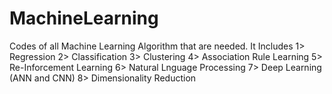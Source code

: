 # MachineLearning
Codes of all Machine Learning Algorithm that are needed. It Includes
1> Regression
2> Classification
3> Clustering
4> Association Rule Learning
5> Re-Inforcement Learning
6> Natural Lnguage Processing
7> Deep Learning (ANN and CNN)
8> Dimensionality Reduction
